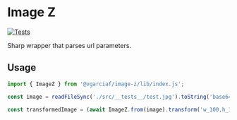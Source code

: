 # Image Z
  [![Tests](https://github.com/descom-es/image-z/actions/workflows/tests.yaml/badge.svg)](https://github.com/descom-es/image-z/actions/workflows/tests.yaml)

Sharp wrapper that parses url parameters.

## Usage

```ts
import { ImageZ } from '@vgarciaf/image-z/lib/index.js';

const image = readFileSync('./src/__tests__/test.jpg').toString('base64');

const transformedImage = (await ImageZ.from(image).transform('w_100,h_100')).response();
```